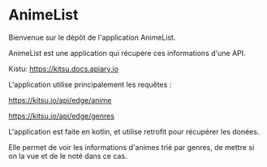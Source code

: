 # AnimeList

Bienvenue sur le dépôt de l'application AnimeList.

AnimeList est une application qui récupère ces informations d'une API.

Kistu: https://kitsu.docs.apiary.io

L'application utilise principalement les requêtes :

https://kitsu.io/api/edge/anime

https://kitsu.io/api/edge/genres

L'application est faite en kotlin, et utilise retrofit pour récupérer les donées.

Elle permet de voir les informations d'animes trié par genres, de mettre si on la vue et de le noté dans ce cas.


